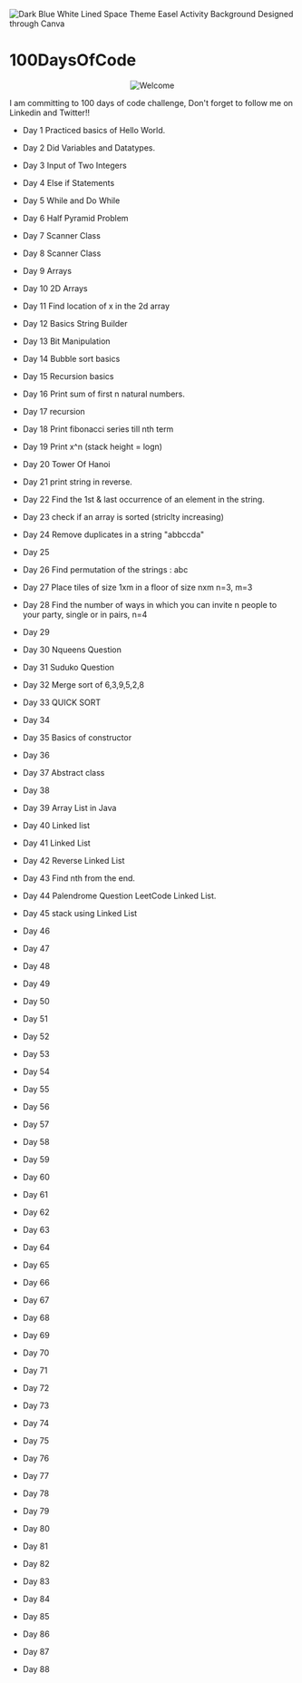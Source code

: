 ![Dark Blue White Lined Space Theme Easel Activity Background](https://github.com/Ankush-Katiyar/100DaysOfCode/assets/89477915/67c0e217-f021-4909-8b83-407fd1bc115e)
Designed through Canva
# 100DaysOfCode

<div align="center">
<img src="https://github.com/fnky/fnky/raw/fnky/img/welcome-fire.gif" alt="Welcome" align="center">
</div>

I am committing to 100 days of code challenge, Don't forget to follow me on Linkedin and Twitter!!
* Day 1
Practiced basics of Hello World.
* Day 2
Did Variables and Datatypes.
* Day 3
Input of Two Integers
* Day 4
Else if Statements
* Day 5
While and Do While
* Day 6
Half Pyramid Problem
* Day 7
Scanner Class
* Day 8
Scanner Class
* Day 9 
Arrays
* Day 10
2D Arrays
* Day 11
Find location of x in the 2d array
* Day 12
Basics String Builder
* Day 13
Bit Manipulation
* Day 14
Bubble sort basics
* Day 15
Recursion basics
* Day 16
Print sum of first n natural numbers.
* Day 17
recursion
* Day 18
Print fibonacci series till nth term
* Day 19
Print x^n (stack height = logn)
* Day 20
Tower Of Hanoi
* Day 21
print string in reverse.
* Day 22
Find the 1st & last occurrence of an element in the string.
* Day 23
check if an array is sorted (striclty increasing)
* Day 24
Remove duplicates in a string "abbccda"
* Day 25

* Day 26
Find permutation of the strings : abc
* Day 27
Place tiles of size 1xm in a floor of size nxm n=3, m=3
* Day 28
Find the number of ways in which you can invite n people to your party, single or in pairs, n=4
* Day 29

* Day 30
Nqueens Question
* Day 31
Suduko Question
* Day 32
Merge sort of 6,3,9,5,2,8
* Day 33
QUICK SORT
* Day 34

* Day 35
Basics of constructor
* Day 36

* Day 37
Abstract class
* Day 38

* Day 39
Array List in  Java
* Day 40
Linked list
* Day 41
Linked List
* Day 42
Reverse Linked List
* Day 43
Find nth from the end.
* Day 44
Palendrome Question LeetCode Linked List.
* Day 45
stack using Linked List
* Day 46

* Day 47

* Day 48

* Day 49

* Day 50

* Day 51

* Day 52

* Day 53

* Day 54

* Day 55

* Day 56

* Day 57

* Day 58

* Day 59

* Day 60

* Day 61

* Day 62

* Day 63

* Day 64

* Day 65

* Day 66

* Day 67

* Day 68

* Day 69

* Day 70

* Day 71

* Day 72

* Day 73

* Day 74

* Day 75

* Day 76

* Day 77

* Day 78

* Day 79

* Day 80

* Day 81

* Day 82

* Day 83

* Day 84
  
* Day 85

* Day 86

* Day 87

* Day 88
